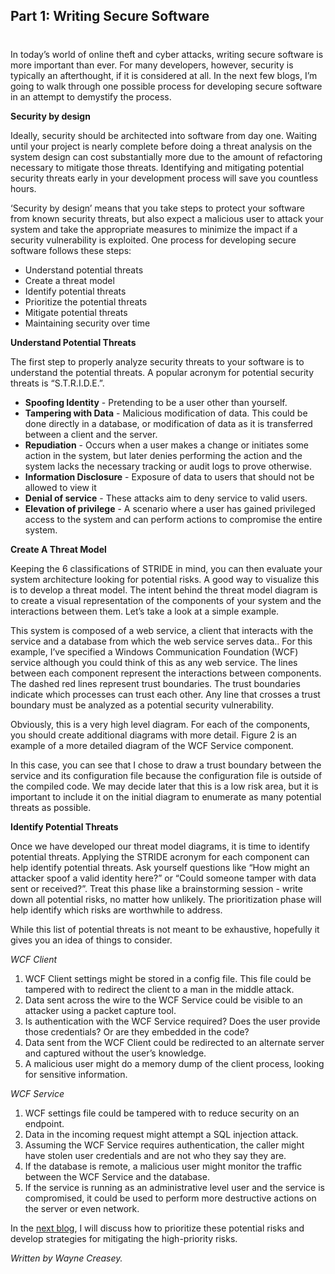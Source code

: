 ## Part 1: Writing Secure Software
#
In today’s world of online theft and cyber attacks, writing secure software is more important than ever. For many developers, however, security is typically an afterthought, if it is considered at all. In the next few blogs, I’m going to walk through one possible process for developing secure software in an attempt to demystify the process.

**Security by design**

Ideally, security should be architected into software from day one. Waiting until your project is nearly complete before doing a threat analysis on the system design can cost substantially more due to the amount of refactoring necessary to mitigate those threats. Identifying and mitigating potential security threats early in your development process will save you countless hours.

‘Security by design’ means that you take steps to protect your software from known security threats, but also expect a malicious user to attack your system and take the appropriate measures to minimize the impact if a security vulnerability is exploited. One process for developing secure software follows these steps:

- Understand potential threats
- Create a threat model
- Identify potential threats
- Prioritize the potential threats
- Mitigate potential threats
- Maintaining security over time

**Understand Potential Threats**

The first step to properly analyze security threats to your software is to understand the potential threats. A popular acronym for potential security threats is “S.T.R.I.D.E.”.

- **Spoofing Identity** \- Pretending to be a user other than yourself.
- **Tampering with Data** - Malicious modification of data. This could be done directly in a database, or modification of data as it is transferred between a client and the server.
- **Repudiation** - Occurs when a user makes a change or initiates some action in the system, but later denies performing the action and the system lacks the necessary tracking or audit logs to prove otherwise.
- **Information Disclosure** \- Exposure of data to users that should not be allowed to view it
- **Denial of service** \- These attacks aim to deny service to valid users.
- **Elevation of privilege** \- A scenario where a user has gained privileged access to the system and can perform actions to compromise the entire system.

**Create A Threat Model**

Keeping the 6 classifications of STRIDE in mind, you can then evaluate your system architecture looking for potential risks. A good way to visualize this is to develop a threat model. The intent behind the threat model diagram is to create a visual representation of the components of your system and the interactions between them. Let’s take a look at a simple example.



This system is composed of a web service, a client that interacts with the service and a database from which the web service serves data.. For this example, I’ve specified a Windows Communication Foundation (WCF) service although you could think of this as any web service. The lines between each component represent the interactions between components. The dashed red lines represent trust boundaries. The trust boundaries indicate which processes can trust each other. Any line that crosses a trust boundary must be analyzed as a potential security vulnerability.

Obviously, this is a very high level diagram. For each of the components, you should create additional diagrams with more detail. Figure 2 is an example of a more detailed diagram of the WCF Service component.



In this case, you can see that I chose to draw a trust boundary between the service and its configuration file because the configuration file is outside of the compiled code. We may decide later that this is a low risk area, but it is important to include it on the initial diagram to enumerate as many potential threats as possible.

**Identify Potential Threats**

Once we have developed our threat model diagrams, it is time to identify potential threats. Applying the STRIDE acronym for each component can help identify potential threats. Ask yourself questions like “How might an attacker spoof a valid identity here?” or “Could someone tamper with data sent or received?”. Treat this phase like a brainstorming session - write down all potential risks, no matter how unlikely. The prioritization phase will help identify which risks are worthwhile to address.

While this list of potential threats is not meant to be exhaustive, hopefully it gives you an idea of things to consider.

_WCF Client_

1. WCF Client settings might be stored in a config file. This file could be tampered with to redirect the client to a man in the middle attack.
2. Data sent across the wire to the WCF Service could be visible to an attacker using a packet capture tool.
3. Is authentication with the WCF Service required? Does the user provide those credentials? Or are they embedded in the code?
4. Data sent from the WCF Client could be redirected to an alternate server and captured without the user’s knowledge.
5. A malicious user might do a memory dump of the client process, looking for sensitive information.

_WCF Service_

1. WCF settings file could be tampered with to reduce security on an endpoint.
2. Data in the incoming request might attempt a SQL injection attack.
3. Assuming the WCF Service requires authentication, the caller might have stolen user credentials and are not who they say they are.
4. If the database is remote, a malicious user might monitor the traffic between the WCF Service and the database.
5. If the service is running as an administrative level user and the service is compromised, it could be used to perform more destructive actions on the server or even network.

In the [next blog](/writing-secure-software-part-2/), I will discuss how to prioritize these potential risks and develop strategies for mitigating the high-priority risks.

_Written by Wayne Creasey._
